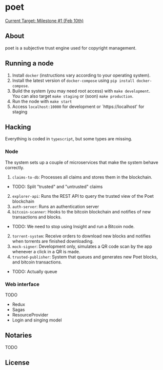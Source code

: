 # poet

[Current Target: Milestone #1 (Feb 10th)](https://github.com/poetapp/poet/milestone/1)

## About

poet is a subjective trust engine used for copyright management.

## Running a node

1. Install `docker` (instructions vary according to your operating system).
2. Install the latest version of `docker-compose` using `pip install docker-compose`.
3. Build the system (you may need root access) with `make development`. You can also target `make staging` or (soon) `make production`.
4. Run the node with `make start`
5. Access `localhost:10000` for development or `https://localhost' for staging

## Hacking

Everything is coded in `typescript`, but some types are missing.

### Node

The system sets up a couple of microservices that make the system behave correctly.

1. `claims-to-db`: Processes all claims and stores them in the blockchain.
  * TODO: Split "trusted" and "untrusted" claims
2. `explorer-api`: Runs the REST API to query the trusted view of the Poet blockchain
3. `auth-server`: Runs an authentication server
1. `bitcoin-scanner`: Hooks to the bitcoin blockchain and notifies of new transactions and blocks.
  * TODO: We need to stop using Insight and run a Bitcoin node.
2. `torrent-system`: Receive orders to download new blocks and notifies when torrents are finished downloading.
3. `mock-signer`: Development only, simulates a QR code scan by the app whenever a click in a QR is made.
3. `trusted-publisher`: System that queues and generates new Poet blocks, and bitcoin transactions.
  * TODO: Actually queue

### Web interface

TODO

* Redux
* Sagas
* ResourceProvider
* Login and singing model

## Notaries

TODO

## License
